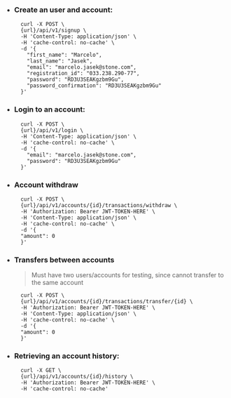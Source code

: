 - ### Create an user and account:

  ```
    curl -X POST \
    {url}/api/v1/signup \
    -H 'Content-Type: application/json' \
    -H 'cache-control: no-cache' \
    -d '{
      "first_name": "Marcelo",
      "last_name": "Jasek",
      "email": "marcelo.jasek@stone.com",
      "registration_id": "033.238.290-77",
      "password": "RD3U3SEAKgzbm9Gu",
      "password_confirmation": "RD3U3SEAKgzbm9Gu"
    }'
  ```

- ### Login to an account:

  ```
    curl -X POST \
    {url}/api/v1/login \
    -H 'Content-Type: application/json' \
    -H 'cache-control: no-cache' \
    -d '{
      "email": "marcelo.jasek@stone.com",
      "password": "RD3U3SEAKgzbm9Gu"
    }'
  ```

- ### Account withdraw

  ```
    curl -X POST \
    {url}/api/v1/accounts/{id}/transactions/withdraw \
    -H 'Authorization: Bearer JWT-TOKEN-HERE' \
    -H 'Content-Type: application/json' \
    -H 'cache-control: no-cache' \
    -d '{
    "amount": 0
    }'
  ```

- ### Transfers between accounts

  > Must have two users/accounts for testing, since cannot transfer to the same account

  ```
    curl -X POST \
    {url}/api/v1/accounts/{id}/transactions/transfer/{id} \
    -H 'Authorization: Bearer JWT-TOKEN-HERE' \
    -H 'Content-Type: application/json' \
    -H 'cache-control: no-cache' \
    -d '{
    "amount": 0
    }'
  ```

- ### Retrieving an account history:

  ```
    curl -X GET \
    {url}/api/v1/accounts/{id}/history \
    -H 'Authorization: Bearer JWT-TOKEN-HERE' \
    -H 'cache-control: no-cache'
  ```
